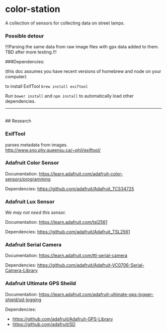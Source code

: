 color-station
=============

A collection of sensors for collecting data on street lamps.

### Possible detour
!!!Parsing the same data from raw image files with gpx data added to them. TBD after more testing.!!!

###Dependencies:

(this doc assumes you have recent versions of homebrew and node on your computer)

to install ExifTool ``brew install exiftool``

Run ``bower install`` and ``npm install`` to automatically load other dependencies.

-----------------
<br>
## Research

### ExifTool
parses metadata from images.
http://www.sno.phy.queensu.ca/~phil/exiftool/

### Adafruit Color Sensor

Documentation:
https://learn.adafruit.com/adafruit-color-sensors/programming

Dependencies:
https://github.com/adafruit/Adafruit_TCS34725

### Adafruit Lux Sensor
*We may not need this sensor.*

Documentation:
https://learn.adafruit.com/tsl2561

Dependencies:
https://github.com/adafruit/Adafruit_TSL2561

### Adafruit Serial Camera

Documentation: https://learn.adafruit.com/ttl-serial-camera

Dependencies: 
https://github.com/adafruit/Adafruit-VC0706-Serial-Camera-Library

### Adafruit Ultimate GPS Sheild

Documentation: 
https://learn.adafruit.com/adafruit-ultimate-gps-logger-shield/sd-logging

Dependencies:
- https://github.com/adafruit/Adafruit-GPS-Library
- https://github.com/adafruit/SD
